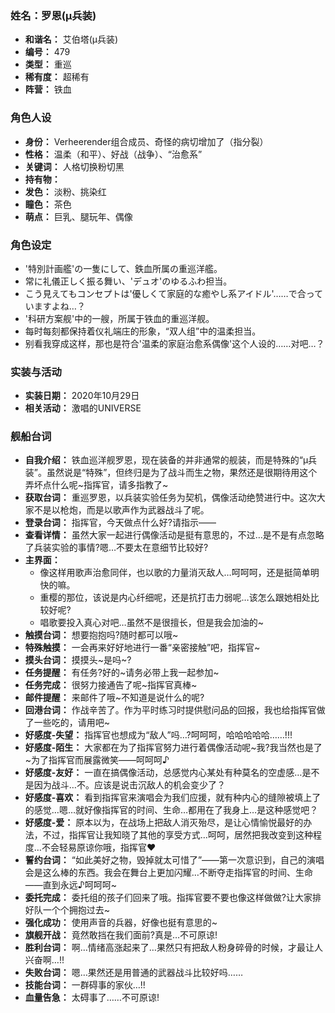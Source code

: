 ### 姓名：罗恩(μ兵装)
* **和谐名：** 艾伯塔(μ兵装)
* **编号：** 479
* **类型：** 重巡
* **稀有度：** 超稀有
* **阵营：** 铁血


### 角色人设
* **身份：** Verheerender组合成员、奇怪的病切增加了（指分裂）
* **性格：** 温柔（和平）、好战（战争）、“治愈系”
* **关键词：** 人格切换粉切黑
* **持有物：** 
* **发色：** 淡粉、挑染红
* **瞳色：** 茶色
* **萌点：** 巨乳、腿玩年、偶像


### 角色设定
* '特別計画艦'の一隻にして、鉄血所属の重巡洋艦。
* 常に礼儀正しく振る舞い、'デュオ'のゆるふわ担当。
* こう見えてもコンセプトは'優しくて家庭的な癒やし系アイドル'……で合っていますよね…？
* '科研方案舰'中的一艘，所属于铁血的重巡洋舰。
* 每时每刻都保持着仪礼端庄的形象，“双人组”中的温柔担当。
* 别看我穿成这样，那也是符合'温柔的家庭治愈系偶像'这个人设的……对吧…？


### 实装与活动
* **实装日期：** 2020年10月29日
* **相关活动：** 激唱的UNIVERSE


### 舰船台词
* **自我介绍：** 铁血巡洋舰罗恩，现在装备的并非通常的舰装，而是特殊的“μ兵装”。虽然说是“特殊”，但终归是为了战斗而生之物，果然还是很期待用这个弄坏点什么呢~指挥官，请多指教了~
* **获取台词：** 重巡罗恩，以兵装实验任务为契机，偶像活动绝赞进行中。这次大家不是以枪炮，而是以歌声作为武器战斗了呢。
* **登录台词：** 指挥官，今天做点什么好?请指示——
* **查看详情：** 虽然大家一起进行偶像活动是挺有意思的，不过…是不是有点忽略了兵装实验的事情?嗯…不要太在意细节比较好?
* **主界面：**
  * 像这样用歌声治愈同伴，也以歌的力量消灭敌人…呵呵呵，还是挺简单明快的嘛。
  * 重樱的那位，该说是内心纤细呢，还是抗打击力弱呢…该怎么跟她相处比较好呢?
  * 唱歌要投入真心对吧…虽然不是很擅长，但是我会加油的~
* **触摸台词：** 想要抱抱吗?随时都可以哦~
* **特殊触摸：** 一会再来好好地进行一番“亲密接触”吧，指挥官~
* **摸头台词：** 摸摸头~是吗~?
* **任务提醒：** 有任务?好的~请务必带上我一起参加~
* **任务完成：** 很努力接通告了呢~指挥官真棒~
* **邮件提醒：** 来邮件了哦~不知道是说什么的呢?
* **回港台词：** 作战辛苦了。作为平时练习时提供慰问品的回报，我也给指挥官做了一些吃的，请用吧~
* **好感度-失望：** 指挥官也想成为“敌人”吗…?呵呵呵，哈哈哈哈哈……!!!
* **好感度-陌生：** 大家都在为了指挥官努力进行着偶像活动呢~我?我当然也是了~为了指挥官而展露微笑——呵呵呵♪
* **好感度-友好：** 一直在搞偶像活动，总感觉内心某处有种莫名的空虚感…是不是因为战斗…不。应该是说击沉敌人的机会变少了？
* **好感度-喜欢：** 看到指挥官来演唱会为我们应援，就有种内心的缝隙被填上了的感觉…嗯…就好像指挥官的时间、生命…都用在了我身上…是这种感觉吧？
* **好感度-爱：** 原本以为，在战场上把敌人消灭殆尽，是让心情愉悦最好的办法，不过，指挥官让我知晓了其他的享受方式…呵呵，居然把我改变到这种程度…不会轻易原谅你哦，指挥官❤
* **誓约台词：** “如此美好之物，毁掉就太可惜了”——第一次意识到，自己的演唱会是这么棒的东西。我会在舞台上更加闪耀…不断夺走指挥官的时间、生命——直到永远♪呵呵呵~
* **委托完成：** 委托组的孩子们回来了哦。指挥官要不要也像这样做做?让大家排好队一个个拥抱过去~
* **强化成功：** 使用声音的兵器，好像也挺有意思的~
* **旗舰开战：** 竟然敢挡在我们面前?真是…不可原谅!
* **胜利台词：** 啊…情绪高涨起来了…果然只有把敌人粉身碎骨的时候，才最让人兴奋啊…!!
* **失败台词：** 嗯…果然还是用普通的武器战斗比较好吗……
* **技能台词：** 一群碍事的家伙…!!
* **血量告急：** 太碍事了……不可原谅!
